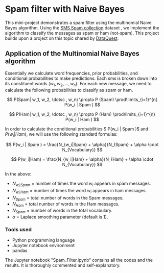 # Spam filter with Naive Bayes

This mini-project demonstrates a spam filter using the multinomial Naive Bayes algorithm. Using the [SMS Spam collection](https://archive.ics.uci.edu/dataset/228/sms+spam+collection) dataset , we implement the algorithm to classify the messages as spam or ham (not-spam). This project builds upon a project on this topic shared by [DataQuest](https://www.dataquest.io/blog/data-science-projects-for-beginners-with-source-code/#project13).


## Application of the Multinomial Naive Bayes algorithm
Essentially we calculate word frequencies, prior probabilities, and conditional probabilities to make predictions.
Each sms is broken down into its constituent words $(w_1, w_2, \dotsc , w_n)$.
For each new message, we need to calculate the following probabilities to classify as spam or ham.

$$
 P(Spam| w_1, w_2, \dotsc , w_n) \propto P (Spam)  \prod\limits_{i=1}^{n} P(w_i | Spam ) 
$$

$$
P(Ham| w_1, w_2, \dotsc , w_n) \propto P (Ham)  \prod\limits_{i=1}^{n} P(w_i | Ham )
$$

In order to calculate the conditional probabilities $ P(w_i | Spam )$ and $P(w_i | Ham )$, we will use the following standard formulas:

$$
P(w_i | Spam ) = \frac{N_{w_i|Spam} + \alpha}{N_{Spam} + \alpha \cdot N_{Vocabulary}}
$$

$$
P(w_i|Ham) = \frac{N_{w_i|Ham} + \alpha}{N_{Ham} + \alpha \cdot N_{Vocabulary}}
$$

In the above:

- $N_{w_i|Spam}$ = number of times the word $w_i$ appears in spam messages.
- $N_{w_i|Ham}$ = number of times the word $w_i$ appears in ham messages.
- $N_{Spam}$ = total number of words in the Spam messages.
- $N_{Ham}$ = total number of words in the Ham messages.
- $N_{Spam}$ = number of words in the total vocabulary.
- $\alpha$ = Laplace smoothing parameter (default is 1).

### Tools used
- Python programming language
- Jupyter notebook environment
- pandas 

The Jupyter notebook "Spam_Filter.ipynb" contains all the codes and the results. It is thoroughly commented and self-explanatory.